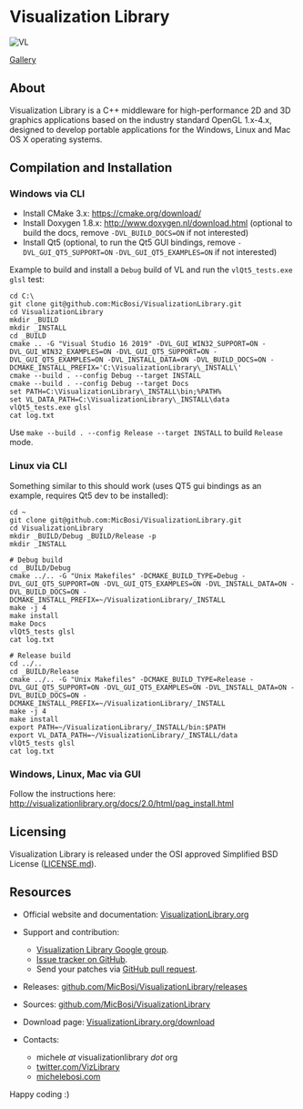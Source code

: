 # Visualization Library

![VL](https://github.com/MicBosi/VisualizationLibrary/raw/master/docs/html-out/gallery/VL.gif)

[Gallery](http://VisualizationLibrary.org/gallery)

## About

Visualization Library is a C++ middleware for high-performance 2D and 3D graphics applications based on the industry standard OpenGL 1.x-4.x, designed to develop portable applications for the Windows, Linux and Mac OS X operating systems.

## Compilation and Installation

### Windows via CLI

- Install CMake 3.x: https://cmake.org/download/
- Install Doxygen 1.8.x: http://www.doxygen.nl/download.html (optional to build the docs, remove `-DVL_BUILD_DOCS=ON` if not interested)
- Install Qt5 (optional, to run the Qt5 GUI bindings, remove `-DVL_GUI_QT5_SUPPORT=ON` `-DVL_GUI_QT5_EXAMPLES=ON` if not interested)

Example to build and install a `Debug` build of VL and run the `vlQt5_tests.exe glsl` test:

```
cd C:\
git clone git@github.com:MicBosi/VisualizationLibrary.git
cd VisualizationLibrary
mkdir _BUILD
mkdir _INSTALL
cd _BUILD
cmake .. -G "Visual Studio 16 2019" -DVL_GUI_WIN32_SUPPORT=ON -DVL_GUI_WIN32_EXAMPLES=ON -DVL_GUI_QT5_SUPPORT=ON -DVL_GUI_QT5_EXAMPLES=ON -DVL_INSTALL_DATA=ON -DVL_BUILD_DOCS=ON -DCMAKE_INSTALL_PREFIX='C:\VisualizationLibrary\_INSTALL\'
cmake --build . --config Debug --target INSTALL
cmake --build . --config Debug --target Docs
set PATH=C:\VisualizationLibrary\_INSTALL\bin;%PATH%
set VL_DATA_PATH=C:\VisualizationLibrary\_INSTALL\data
vlQt5_tests.exe glsl
cat log.txt
```

Use `make --build . --config Release --target INSTALL` to build `Release` mode.

### Linux via CLI

Something similar to this should work (uses QT5 gui bindings as an example, requires Qt5 dev to be installed):

```
cd ~
git clone git@github.com:MicBosi/VisualizationLibrary.git
cd VisualizationLibrary
mkdir _BUILD/Debug _BUILD/Release -p
mkdir _INSTALL

# Debug build
cd _BUILD/Debug
cmake ../.. -G "Unix Makefiles" -DCMAKE_BUILD_TYPE=Debug -DVL_GUI_QT5_SUPPORT=ON -DVL_GUI_QT5_EXAMPLES=ON -DVL_INSTALL_DATA=ON -DVL_BUILD_DOCS=ON -DCMAKE_INSTALL_PREFIX=~/VisualizationLibrary/_INSTALL
make -j 4
make install
make Docs
vlQt5_tests glsl
cat log.txt

# Release build
cd ../..
cd _BUILD/Release
cmake ../.. -G "Unix Makefiles" -DCMAKE_BUILD_TYPE=Release -DVL_GUI_QT5_SUPPORT=ON -DVL_GUI_QT5_EXAMPLES=ON -DVL_INSTALL_DATA=ON -DVL_BUILD_DOCS=ON -DCMAKE_INSTALL_PREFIX=~/VisualizationLibrary/_INSTALL
make -j 4
make install
export PATH=~/VisualizationLibrary/_INSTALL/bin:$PATH
export VL_DATA_PATH=~/VisualizationLibrary/_INSTALL/data
vlQt5_tests glsl
cat log.txt
```

### Windows, Linux, Mac via GUI

Follow the instructions here: http://visualizationlibrary.org/docs/2.0/html/pag_install.html

## Licensing

Visualization Library is released under the OSI approved Simplified BSD License ([LICENSE.md](LICENSE.md)).

## Resources

* Official website and documentation: [VisualizationLibrary.org](http://VisualizationLibrary.org)
  
* Support and contribution:
    * [Visualization Library Google group](https://groups.google.com/forum/#!forum/visualization-library).
    * [Issue tracker on GitHub](https://github.com/MicBosi/VisualizationLibrary/issues).
    * Send your patches via [GitHub pull request](https://help.github.com/articles/using-pull-requests/).

* Releases: [github.com/MicBosi/VisualizationLibrary/releases](https://github.com/MicBosi/VisualizationLibrary/releases)

* Sources: [github.com/MicBosi/VisualizationLibrary](https://github.com/MicBosi/VisualizationLibrary)

* Download page: [VisualizationLibrary.org/download](http://VisualizationLibrary.org/download)

* Contacts: 
    * michele *at* visualizationlibrary *dot* org
    * [twitter.com/VizLibrary](https://twitter.com/VizLibrary)
    * [michelebosi.com](https://michelebosi.com)

Happy coding :)

